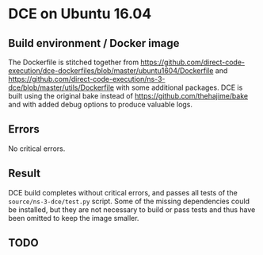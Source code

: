 # DCE on Ubuntu 16.04

## Build environment / Docker image
The Dockerfile is stitched together from https://github.com/direct-code-execution/dce-dockerfiles/blob/master/ubuntu1604/Dockerfile and https://github.com/direct-code-execution/ns-3-dce/blob/master/utils/Dockerfile with some additional packages. DCE is built using the original bake instead of https://github.com/thehajime/bake and with added debug options to produce valuable logs.

## Errors
No critical errors.

## Result
DCE build completes without critical errors, and passes all tests of the `source/ns-3-dce/test.py` script. Some of the missing dependencies could be installed, but they are not necessary to build or pass tests and thus have been omitted to keep the image smaller.

## TODO